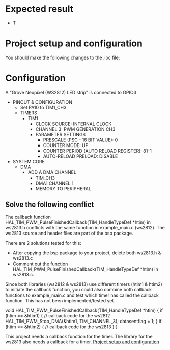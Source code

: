 # Expected result

- T

# Project setup and configuration

You should make the following changes to the .ioc file:

# Configuration

A "Grove Neopixel (WS2812) LED strip" is connected to GPIO3

- PINOUT & CONFIGURATION
  - Set PA10 to TIM1_CH3
  - TIMERS
    - TIM1
      - CLOCK SOURCE: INTERNAL CLOCK
      - CHANNEL 3: PWM GENERATION CH3
      - PARAMETER SETTINGS
        - PRESCALE (PSC - 16 BIT VALUE): 0
        - COUNTER MODE: UP
        - COUNTER PERIOD (AUTO RELOAD REGISTER): 81-1
        - AUTO-RELOAD PRELOAD: DISABLE
- SYSTEM CORE
  - DMA
    - ADD A DMA CHANNEL
      - TIM_CH3
      - DMA1 CHANNEL 1
      - MEMORY TO PERIPHERAL

## Solve the following conflict

The callback function HAL_TIM_PWM_PulseFinishedCallback(TIM_HandleTypeDef \*htim) in ws2813.h conflicts with the same function in example_main.c (ws2812). The ws2813 source and header files are part of the bsp package.

There are 2 solutions tested for this:

- After copying the bsp package to your project, delete both ws2813.h & ws2813.c
- Comment out the function HAL_TIM_PWM_PulseFinishedCallback(TIM_HandleTypeDef \*htim) in ws2813.c.

Since both libraries (ws2812 & ws2813) use different timers (htim1 & htim2) to initiate the callback function, you could also combine both callback functions to example_main.c and test which timer has called the callback function. This has not been implemented/tested yet.

void HAL_TIM_PWM_PulseFinishedCallback(TIM_HandleTypeDef \*htim)
{
if (htim == &htim1)
{
// callback code for the ws2812
HAL_TIM_PWM_Stop_DMA(&htim1, TIM_CHANNEL_3);
datasentflag = 1;
}
if (htim == &htim2)
{
// callback code for the ws2813
}
}

This project needs a callback function for the timer. The library for the ws2813 also needs a callback for a timer.
[Project setup and configuration](./../Readme.md)
